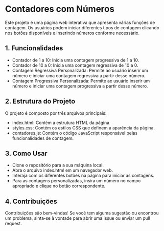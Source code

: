 
# Contadores com Números
Este projeto é uma página web interativa que apresenta várias funções de contagem. Os usuários podem iniciar diferentes tipos de contagem clicando nos botões disponíveis e inserindo números conforme necessário.

## 1. Funcionalidades
- Contador de 1 a 10: Inicia uma contagem progressiva de 1 a 10.
- Contador de 10 a 0: Inicia uma contagem regressiva de 10 a 0.
- Contagem Regressiva Personalizada: Permite ao usuário inserir um número e iniciar uma contagem regressiva a partir desse número.
- Contagem Progressiva Personalizada: Permite ao usuário inserir um número e iniciar uma contagem progressiva a partir desse número.

## 2. Estrutura do Projeto
O projeto é composto por três arquivos principais:
- index.html: Contém a estrutura HTML da página.
- styles.css: Contém os estilos CSS que definem a aparência da página.
- contadores.js: Contém o código JavaScript responsável pelas funcionalidades de contagem.

## 3. Como Usar
- Clone o repositório para a sua máquina local.
- Abra o arquivo index.html em um navegador web.
- Interaja com os diferentes botões na página para iniciar as contagens.
- Para as contagens personalizadas, insira um número no campo apropriado e clique no botão correspondente.

## 4. Contribuições
Contribuições são bem-vindas! Se você tem alguma sugestão ou encontrou um problema, sinta-se à vontade para abrir uma issue ou enviar um pull request.
